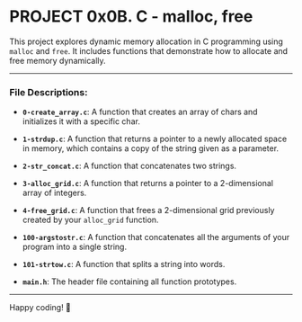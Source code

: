 # PROJECT 0x0B. C - malloc, free

This project explores dynamic memory allocation in C programming using `malloc` and `free`. It includes functions that demonstrate how to allocate and free memory dynamically.

---

### File Descriptions:

- **`0-create_array.c`**: A function that creates an array of chars and initializes it with a specific char.

- **`1-strdup.c`**: A function that returns a pointer to a newly allocated space in memory, which contains a copy of the string given as a parameter.

- **`2-str_concat.c`**: A function that concatenates two strings.

- **`3-alloc_grid.c`**: A function that returns a pointer to a 2-dimensional array of integers.

- **`4-free_grid.c`**: A function that frees a 2-dimensional grid previously created by your `alloc_grid` function.

- **`100-argstostr.c`**: A function that concatenates all the arguments of your program into a single string.

- **`101-strtow.c`**: A function that splits a string into words.

- **`main.h`**: The header file containing all function prototypes.

---

Happy coding! 🚀
